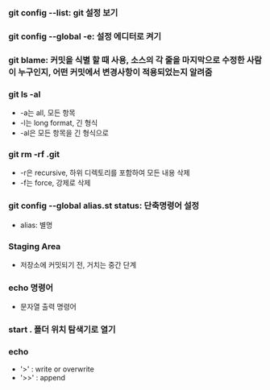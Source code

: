 ### git config --list: git 설정 보기

### git config --global -e: 설정 에디터로 켜기

### git blame: 커밋을 식별 할 때 사용, 소스의 각 줄을 마지막으로 수정한 사람이 누구인지, 어떤 커밋에서 변경사항이 적용되었는지 알려줌

### git ls -al

- -a는 all, 모든 항목
- -l는 long format, 긴 형식
- -al은 모든 항목을 긴 형식으로

### git rm -rf .git

- -r은 recursive, 하위 디렉토리를 포함하여 모든 내용 삭제
- -f는 force, 강제로 삭제

### git config --global alias.st status: 단축명령어 설정

- alias: 별명

### Staging Area

- 저장소에 커밋되기 전, 거치는 중간 단계

### echo 명령어

- 문자열 출력 명령어

### start . 폴더 위치 탐색기로 열기

### echo

- '>' : write or overwrite
- '>>' : append

